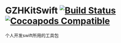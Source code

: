 # GZHKitSwift [![Build Status](https://travis-ci.com/guzhenhuaGitHub/GZHKitSwift.svg?branch=development)](https://travis-ci.com/guzhenhuaGitHub/GZHKitSwift) [![Cocoapods Compatible](https://img.shields.io/cocoapods/v/GZHKitSwift.svg)](https://cocoapods.org/pods/GZHKitSwift)

个人开发swift所用的工具包
